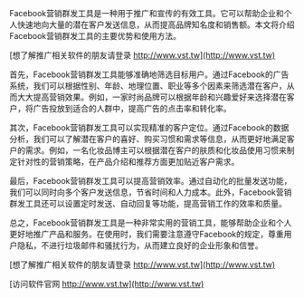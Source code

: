 Facebook营销群发工具是一种用于推广和宣传的有效工具。它可以帮助企业和个人快速地向大量的潜在客户发送信息，从而提高品牌知名度和销售额。本文将介绍Facebook营销群发工具的主要优势和使用方法。

[想了解推广相关软件的朋友请登录 http://www.vst.tw](http://www.vst.tw)

首先，Facebook营销群发工具能够准确地筛选目标用户。通过Facebook的广告系统，我们可以根据性别、年龄、地理位置、职业等多个因素来筛选潜在客户，从而大大提高营销效果。例如，一家时尚品牌可以根据年龄和兴趣爱好来选择潜在客户，将广告投放到适合的人群中，提高广告的点击率和转化率。

其次，Facebook营销群发工具可以实现精准的客户定位。通过Facebook的数据分析，我们可以了解潜在客户的喜好、购买习惯和需求等信息，从而更好地满足客户的需求。例如，一名化妆品博主可以根据潜在客户的肤质和化妆品使用习惯来制定针对性的营销策略，在产品介绍和推荐方面更加贴近客户需求。

最后，Facebook营销群发工具可以提高营销效率。通过自动化的批量发送功能，我们可以同时向多个客户发送信息，节省时间和人力成本。此外，Facebook营销群发工具还可以设置定时发送、自动回复等功能，提高营销工作的效率和质量。

总之，Facebook营销群发工具是一种非常实用的营销工具，能够帮助企业和个人更好地推广产品和服务。在使用时，我们需要注意遵守Facebook的规定，尊重用户隐私，不进行垃圾邮件和骚扰行为，从而建立良好的企业形象和信誉。

[想了解推广相关软件的朋友请登录 http://www.vst.tw](http://www.vst.tw)


[访问软件官网 http://www.vst.tw](http://www.vst.tw)
